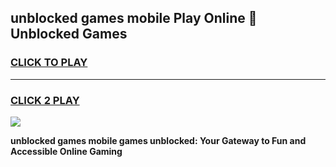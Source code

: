 
## unblocked games mobile Play Online 👋 Unblocked Games
<h3>
<a href="https://premium.freeplayer.one?title=unblocked_games_mobile&ref=19F">CLICK TO PLAY</a></h3>
<hr>

<h3>
<a href="https://premium.freeplayer.one?title=unblocked_games_mobile&ref=19F">CLICK 2 PLAY</a>
  
</h3>

<a href="https://premium.freeplayer.one?title=unblocked_games_mobile&ref=19F"><img src="https://clearcache.store/games.png"></a>


**unblocked games mobile games unblocked: Your Gateway to Fun and Accessible Online Gaming**
